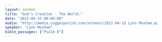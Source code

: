 ```yaml
---
layout: sermon
title: "God's Creation - The World."
date: "2012-04-15 00:00:00"
audio: "http://media.coggesparish.com/sermons/2012-04-15 Lynn Moxham.mp3"
speaker: "Lynn Moxham"
bible_passages: ["Psalm 8"]
---
```

